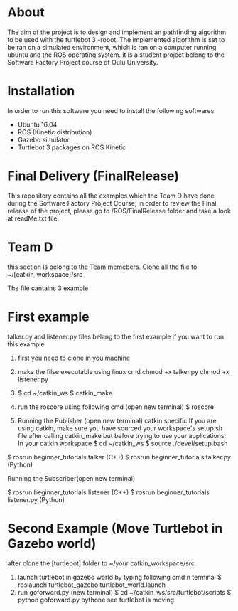 # About
The aim of the project is to design and implement an  pathfinding algorithm to be used with the turtlebot 3 -robot. The implemented algorithm is set to be ran on a simulated environment, which is ran on a computer running ubuntu and the ROS operating system. it is a student project belong to the Software Factory Project course of Oulu University.

# Installation 
In order to run this software you need to install the following softwares
- Ubuntu 16.04
- ROS (Kinetic distribution)
- Gazebo simulator 
- Turtlebot 3 packages on ROS Kinetic

# Final Delivery (FinalRelease)
This repository contains all the examples which the Team D have done during the Software Factory Project Course, in order to review the Final release of the project, please go to /ROS/FinalRelease  folder and take a look at readMe.txt file.

# Team D
this section is belong to the Team memebers.
Clone all the file to ~/[catkin_workspace]/src

The file cantains 3 example

# First example
 talker.py and listener.py files belang to the first example if you want to run this example 
 
 1. first you need to clone in you machine
 
 2. make the filse executable using linux cmd 
   chmod +x talker.py
   chmod +x listener.py
   
 3. $ cd ~/catkin_ws
    $ catkin_make
    
 4. run the roscore using following cmd (open new terminal)
 $ roscore
 
 5. Running the Publisher (open new terminal)
  catkin specific If you are using catkin, make sure you have sourced your workspace's setup.sh file after calling catkin_make but  before trying to use your applications: 
 In your catkin workspace
$ cd ~/catkin_ws
$ source ./devel/setup.bash
 
 $ rosrun beginner_tutorials talker      (C++)
$ rosrun beginner_tutorials talker.py   (Python) 

Running the Subscriber(open new terminal)

$ rosrun beginner_tutorials listener     (C++)
$ rosrun beginner_tutorials listener.py  (Python) 
 
 
 # Second Example (Move Turtlebot in Gazebo world)
 after clone the [turtlebot] folder  to ~/your catkin_workspace/src
 1. launch turtlebot in gazebo world by typing following cmd n terminal 
   $ roslaunch turtlebot_gazebo turtlebot_world.launch
 2. run goforword.py (new terminal)
    $ cd ~/catkin_ws/src/turtlebot/scripts
    $ python goforward.py
    pythone
 see turtlebot is moving
